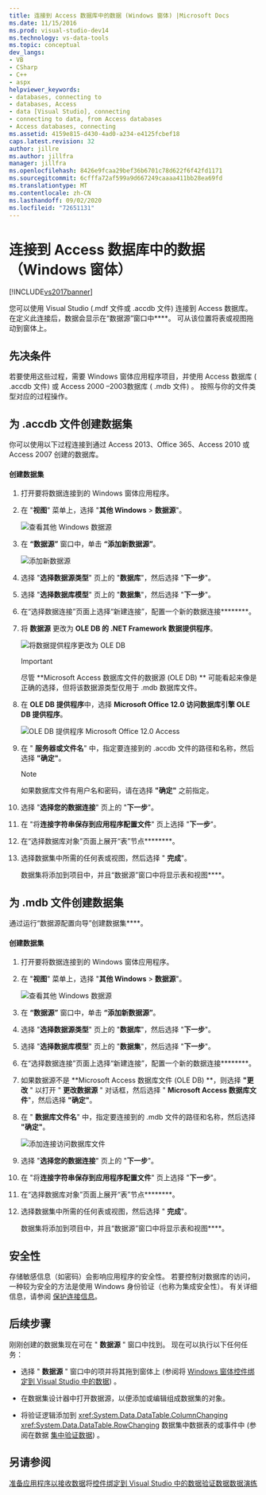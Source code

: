 ```yaml
---
title: 连接到 Access 数据库中的数据 (Windows 窗体) |Microsoft Docs
ms.date: 11/15/2016
ms.prod: visual-studio-dev14
ms.technology: vs-data-tools
ms.topic: conceptual
dev_langs:
- VB
- CSharp
- C++
- aspx
helpviewer_keywords:
- databases, connecting to
- databases, Access
- data [Visual Studio], connecting
- connecting to data, from Access databases
- Access databases, connecting
ms.assetid: 4159e815-d430-4ad0-a234-e4125fcbef18
caps.latest.revision: 32
author: jillre
ms.author: jillfra
manager: jillfra
ms.openlocfilehash: 8426e9fcaa29bef36b6701c78d622f6f42fd1171
ms.sourcegitcommit: 6cfffa72af599a9d667249caaaa411bb28ea69fd
ms.translationtype: MT
ms.contentlocale: zh-CN
ms.lasthandoff: 09/02/2020
ms.locfileid: "72651131"
---
```

# <a name="connect-to-data-in-an-access-database-windows-forms"></a>连接到 Access 数据库中的数据（Windows 窗体）
[!INCLUDE[vs2017banner](../includes/vs2017banner.md)]

您可以使用 Visual Studio (.mdf 文件或 .accdb 文件) 连接到 Access 数据库。 在定义此连接后，数据会显示在“数据源”窗口中****。 可从该位置将表或视图拖动到窗体上。

## <a name="prerequisites"></a>先决条件
 若要使用这些过程，需要 Windows 窗体应用程序项目，并使用 Access 数据库 ( .accdb 文件) 或 Access 2000 –2003数据库 ( .mdb 文件) 。 按照与你的文件类型对应的过程操作。

## <a name="creating-the-dataset-for-an-accdb-file"></a>为 .accdb 文件创建数据集
 你可以使用以下过程连接到通过 Access 2013、Office 365、Access 2010 或 Access 2007 创建的数据库。

#### <a name="to-create-the-dataset"></a>创建数据集

1. 打开要将数据连接到的 Windows 窗体应用程序。

2. 在 "**视图**" 菜单上，选择 "**其他 Windows**  >  **数据源**"。

     ![查看其他 Windows 数据源](../data-tools/media/viewdatasources.png "ViewDataSources")

3. 在 **“数据源”** 窗口中，单击 **“添加新数据源”**。

     ![添加新数据源](../data-tools/media/dataaddnewdatasource.png "dataAddNewDataSource")

4. 选择 "**选择数据源类型**" 页上的 "**数据库**"，然后选择 "**下一步**"。

5. 选择 "**选择数据库模型**" 页上的 "**数据集**"，然后选择 "**下一步**"。

6. 在“选择数据连接”页面上选择“新建连接”，配置一个新的数据连接********。

7. 将 **数据源** 更改为 **OLE DB 的 .NET Framework 数据提供程序**。

     ![将数据提供程序更改为 OLE DB](../data-tools/media/datachangedatasourceoledb.png "dataChangeDataSourceOLEDB")

    > [!IMPORTANT]
    > 尽管 **Microsoft Access 数据库文件的数据源 (OLE DB) ** 可能看起来像是正确的选择，但将该数据源类型仅用于 .mdb 数据库文件。

8. 在 **OLE DB 提供程序**中，选择 **Microsoft Office 12.0 访问数据库引擎 OLE DB 提供程序**。

     ![OLE DB 提供程序 Microsoft Office 12.0 Access](../data-tools/media/dataoledbprovideroffice12access.png "dataOLEDBProviderOffice12Access")

9. 在 " **服务器或文件名**" 中，指定要连接到的 .accdb 文件的路径和名称，然后选择 **"确定"**。

    > [!NOTE]
    > 如果数据库文件有用户名和密码，请在选择 **"确定"** 之前指定。

10. 选择 "**选择您的数据连接**" 页上的 "**下一步**"。

11. 在 "将**连接字符串保存到应用程序配置文件**" 页上选择 "**下一步**"。

12. 在“选择数据库对象”页面上展开“表”节点********。

13. 选择数据集中所需的任何表或视图，然后选择 " **完成**"。

     数据集将添加到项目中，并且“数据源”窗口中将显示表和视图****。

## <a name="creating-the-dataset-for-an-mdb-file"></a>为 .mdb 文件创建数据集
 通过运行“数据源配置向导”创建数据集****。

#### <a name="to-create-the-dataset"></a>创建数据集

1. 打开要将数据连接到的 Windows 窗体应用程序。

2. 在 "**视图**" 菜单上，选择 "**其他 Windows**  >  **数据源**"。

     ![查看其他 Windows 数据源](../data-tools/media/viewdatasources.png "ViewDataSources")

3. 在 **“数据源”** 窗口中，单击 **“添加新数据源”**。

4. 选择 "**选择数据源类型**" 页上的 "**数据库**"，然后选择 "**下一步**"。

5. 选择 "**选择数据库模型**" 页上的 "**数据集**"，然后选择 "**下一步**"。

6. 在“选择数据连接”页面上选择“新建连接”，配置一个新的数据连接********。

7. 如果数据源不是 **Microsoft Access 数据库文件 (OLE DB) **，则选择 **"更改** " 以打开 " **更改数据源** " 对话框，然后选择 " **Microsoft Access 数据库文件**"，然后选择 **"确定"**。

8. 在 " **数据库文件名**" 中，指定要连接到的 .mdb 文件的路径和名称，然后选择 **"确定"**。

     ![添加连接访问数据库文件](../data-tools/media/dataaddconnectionaccessmdb.png "dataAddConnectionAccessMDB")

9. 选择 "**选择您的数据连接**" 页上的 "**下一步**"。

10. 在 "将**连接字符串保存到应用程序配置文件**" 页上选择 "**下一步**"。

11. 在“选择数据库对象”页面上展开“表”节点********。

12. 选择数据集中所需的任何表或视图，然后选择 " **完成**"。

     数据集将添加到项目中，并且“数据源”窗口中将显示表和视图****。

## <a name="security"></a>安全性
 存储敏感信息（如密码）会影响应用程序的安全性。 若要控制对数据库的访问，一种较为安全的方法是使用 Windows 身份验证（也称为集成安全性）。 有关详细信息，请参阅 [保护连接信息](https://msdn.microsoft.com/library/1471f580-bcd4-4046-bdaf-d2541ecda2f4)。

## <a name="next-steps"></a>后续步骤
 刚刚创建的数据集现在可在 " **数据源** " 窗口中找到。 现在可以执行以下任何任务：

- 选择 " **数据源** " 窗口中的项并将其拖到窗体上 (参阅将 [Windows 窗体控件绑定到 Visual Studio 中的数据](../data-tools/bind-windows-forms-controls-to-data-in-visual-studio.md)) 。

- 在数据集设计器中打开数据源，以便添加或编辑组成数据集的对象。

- 将验证逻辑添加到 <xref:System.Data.DataTable.ColumnChanging> <xref:System.Data.DataTable.RowChanging> 数据集中数据表的或事件中 (参阅在数据 [集中验证数据](../data-tools/validate-data-in-datasets.md)) 。

## <a name="see-also"></a>另请参阅

 [准备应用程序以接收数据](https://msdn.microsoft.com/library/c17bdb7e-c234-4f2f-9582-5e55c27356ad)将[控件绑定到 Visual Studio 中的数据](../data-tools/bind-controls-to-data-in-visual-studio.md)[验证数据](https://msdn.microsoft.com/library/b3a9ee4e-5d4d-4411-9c56-c811f2b4ee7e)[数据演练](https://msdn.microsoft.com/library/15a88fb8-3bee-4962-914d-7a1f8bd40ec4)